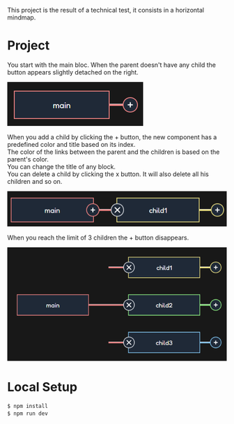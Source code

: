This project is the result of a technical test, it consists in a horizontal mindmap.

# Project

You start with the main bloc. When the parent doesn't have any child the button appears slightly detached on the right.  

![main](public/main.png) 
  
When you add a child by clicking the + button, the new component has a predefined color and title based on its index.   
The color of the links between the parent and the children is based on the parent's color.  
You can change the title of any block.  
You can delete a child by clicking the x button. It will also delete all his children and so on.

![child](public/child.png) 
  
When you reach the limit of 3 children the + button disappears.    

![children](public/children.png) 


# Local Setup

```sh
$ npm install
$ npm run dev
```